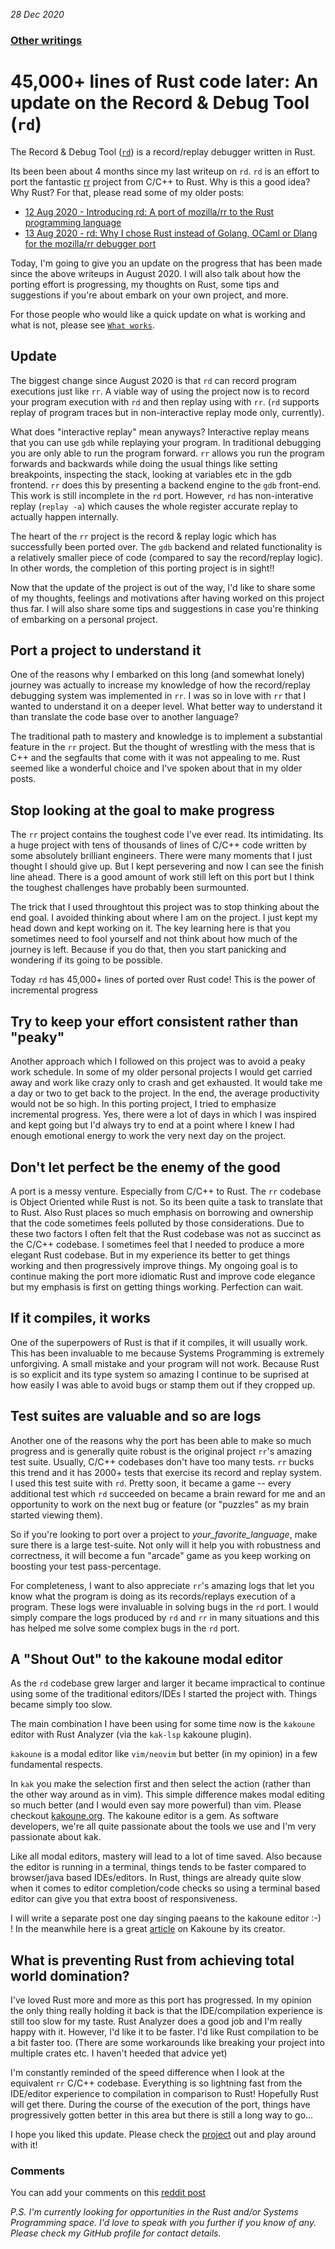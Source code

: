 _28 Dec 2020_

### [Other writings](https://github.com/sidkshatriya/me/blob/master/README.md)

#  45,000+ lines of Rust code later: An update on the Record & Debug Tool (`rd`)

The Record & Debug Tool ([`rd`](https://github.com/sidkshatriya/rd)) is a record/replay debugger written in Rust.

Its been been about 4 months since my last writeup on `rd`. `rd` is an effort to port the fantastic [rr](https://github.com/rr-debugger/rr) project from C/C++ to Rust. Why is this a good idea? Why Rust? For that, please read some of my older posts:

- [12 Aug 2020 - Introducing rd: A port of mozilla/rr to the Rust programming language](https://github.com/sidkshatriya/me/blob/master/001-rd-intro.md)
- [13 Aug 2020 - rd: Why I chose Rust instead of Golang, OCaml or Dlang for the mozilla/rr debugger port](https://github.com/sidkshatriya/me/blob/master/002-why-rust.md)

Today, I'm going to give you an update on the progress that has been made since the above writeups in August 2020. I will also talk about how the porting effort is progressing, my thoughts on Rust, some tips and suggestions if you're about embark on your own project, and more.

For those people who would like a quick update on what is working and what is not, please see [`What works`](https://github.com/sidkshatriya/rd#what-works).

## Update

The biggest change since August 2020 is that `rd` can record program executions just like `rr`. A viable way of using the project now is to record your program execution with `rd` and then replay using with `rr`. (`rd` supports replay of program traces but in non-interactive replay mode only, currently). 

What does "interactive replay" mean anyways? Interactive replay means that you can use `gdb` while replaying your program. In traditional debugging you are only able to run the program forward. `rr` allows you run the program forwards and backwards while doing the usual things like setting breakpoints, inspecting the stack, looking at variables etc in the gdb frontend. `rr` does this by presenting a backend engine to the `gdb` front-end. This work is still incomplete in the `rd` port. However, `rd` has  non-interative replay (`replay -a`) which causes the whole register accurate replay to actually happen internally.

The heart of the `rr` project is the record & replay logic which has successfully been ported over. The `gdb` backend and related functionality is a relatively smaller piece of code (compared to say the record/replay logic). In other words, the completion of this porting project is in sight!!

Now that the update of the project is out of the way, I'd like to share some of my thoughts, feelings and motivations after having worked on this project thus far. I will also share some tips and suggestions in case you're thinking of embarking on a personal project.

## Port a project to understand it

One of the reasons why I embarked on this long (and somewhat lonely) journey was actually to increase my knowledge of how the record/replay debugging system was implemented in `rr`. I was so in love with `rr` that I wanted to understand it on a deeper level. What better way to understand it than translate the code base over to another language?

The traditional path to mastery and knowledge is to implement a substantial feature in the `rr` project. But the thought of wrestling with the mess that is C++ and the segfaults that come with it was not appealing to me. Rust seemed like a wonderful choice and I've spoken about that in my older posts.

## Stop looking at the goal to make progress

The `rr` project contains the toughest code I've ever read. Its intimidating. Its a huge project with tens of thousands of lines of C/C++ code written by some absolutely brilliant engineers. There were many moments that I just thought I should give up. But I kept persevering and now I can see the finish line ahead. There is a good amount of work still left on this port but I think the toughest challenges have probably been surmounted. 

The trick that I used throughtout this project was to stop thinking about the end goal. I avoided thinking about where I am on the project. I just kept my head down and kept working on it. The key learning here is that you sometimes need to fool yourself and not think about how much of the journey is left. Because if you do that, then you start panicking and wondering if its going to be possible.

Today `rd` has 45,000+ lines of ported over Rust code! This is the power of incremental progress

## Try to keep your effort consistent rather than "peaky"

Another approach which I followed on this project was to avoid a peaky work schedule. In some of my older personal projects I would get carried away and work like crazy only to crash and get exhausted. It would take me a day or two to get back to the project. In the end, the average productivity would not be so high. In this porting project, I tried to emphasize incremental progress. Yes, there were a lot of days in which I was inspired and kept going but I'd always try to end at a point where I knew I had enough emotional energy to work the very next day on the project.

## Don't let perfect be the enemy of the good

A port is a messy venture. Especially from C/C++ to Rust. The `rr` codebase is Object Oriented while Rust is not. So its been quite a task to translate that to Rust. Also Rust places so much emphasis on borrowing and ownership that the code sometimes feels polluted by those considerations. Due to these two factors I often felt that the Rust codebase was not as succinct as the C/C++ codebase. I sometimes feel that I needed to produce a more elegant Rust codebase. But in my experience its better to get things working and then progressively improve things. My ongoing goal is to continue making the port more idiomatic Rust and improve code elegance but my emphasis is first on getting things working. Perfection can wait.

## If it compiles, it works

One of the superpowers of Rust is that if it compiles, it will usually work. This has been invaluable to me because Systems Programming is extremely unforgiving. A small mistake and your program will not work. Because Rust is so explicit and its type system so amazing I continue to be suprised at how easily I was able to avoid bugs or stamp them out if they cropped up.

## Test suites are valuable and so are logs

Another one of the reasons why the port has been able to make so much progress and is generally quite robust is the original project `rr`'s amazing test suite. Usually, C/C++ codebases don't have too many tests. `rr` bucks this trend and it has 2000+ tests that exercise its record and replay system. I used this test suite with `rd`. Pretty soon, it became a game -- every additional test which `rd` succeeded on became a brain reward for me and an opportunity to work on the next bug or feature (or "puzzles" as my brain started viewing them).

So if you're looking to port over a project to _your_favorite_language_, make sure there is a large test-suite. Not only will it help you with robustness and correctness, it will become a fun "arcade" game as you keep working on boosting your test pass-percentage.

For completeness, I want to also appreciate `rr`'s amazing logs that let you know what the program is doing as its records/replays execution of a program. These logs were invaluable in solving bugs in the `rd` port. I would simply compare the logs produced by `rd` and `rr` in many situations and this has helped me solve some complex bugs in the `rd` port.

## A "Shout Out" to the kakoune modal editor

As the `rd` codebase grew larger and larger it became impractical to continue using some of the traditional editors/IDEs I started the project with. Things became simply too slow.

The main combination I have been using for some time now is the `kakoune` editor with Rust Analyzer (via the `kak-lsp` kakoune plugin). 

`kakoune` is a modal editor like `vim/neovim` but better (in my opinion) in a few fundamental respects. 

In `kak` you make the selection first and then select the action (rather than the other way around as in vim). This simple difference makes modal editing so much better (and I would even say more powerful) than vim. Please checkout [kakoune.org](https://kakoune.org). The kakoune editor is a gem. As software developers, we're all quite passionate about the tools we use and I'm very passionate about kak.

Like all modal editors, mastery will lead to a lot of time saved. Also because the editor is running in a terminal, things tends to be faster compared to browser/java based IDEs/editors. In Rust, things are already quite slow when it comes to editor completion/code checks so using a terminal based editor can give you that extra boost of responsiveness.

I will write a separate post one day singing paeans to the kakoune editor :-) ! In the meanwhile here is a great [article](https://kakoune.org/why-kakoune/why-kakoune.html) on Kakoune by its creator.

## What is preventing Rust from achieving total world domination?

I've loved Rust more and more as this port has progressed. In my opinion the only thing really holding it back is that the IDE/compilation experience is still too slow for my taste. Rust Analyzer does a good job and I'm really happy with it. However, I'd like it to be faster. I'd like Rust compilation to be a bit faster too. (There are some workarounds like breaking your project into multiple crates etc. I haven't heeded that advice yet) 

I'm constantly reminded of the speed difference when I look at the equivalent `rr` C/C++ codebase. Everything is so lightning fast from the IDE/editor experience to compilation in comparison to Rust! Hopefully Rust will get there. During the course of the execution of the port, things have progressively gotten better in this area but there is still a long way to go...

I hope you liked this update. Please check the [project](https://github.com/sidkshatriya/rd) out and play around with it! 

### Comments
You can add your comments on this [reddit post](https://www.reddit.com/r/rust/comments/klnddg/45000_lines_of_rust_code_later_an_update_on_the/)

_P.S. I'm currently looking for opportunities in the Rust and/or Systems Programming space. I'd love to speak with you further if you know of any. Please check my GitHub profile for contact details._
